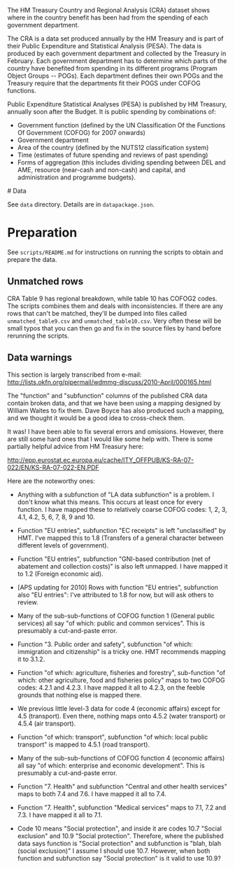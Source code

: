 The HM Treasury Country and Regional Analysis (CRA) dataset shows where in the
country benefit has been had from the spending of each government department.

The CRA is a data set produced annually by the HM Treasury and is part of their
Public Expenditure and Statistical Analysis (PESA). The data is produced by
each government department and collected by the Treasury in February. Each
government department has to determine which parts of the country have
benefited from spending in its different programs (Program Object Groups --
POGs). Each department defines their own POGs and the Treasury require that the
departments fit their POGS under COFOG functions.

Public Expenditure Statistical Analyses (PESA) is published by HM Treasury,
annually soon after the Budget. It is public spending by combinations of:

* Government function (defined by the UN Classification Of the Functions Of
  Government (COFOG) for 2007 onwards)
* Government department
* Area of the country (defined by the NUTS12 classification system)
* Time (estimates of future spending and reviews of past spending) 
* Forms of aggregation (this includes dividing spending between DEL and AME,
  resource (near-cash and non-cash) and capital, and administration and
  programme budgets).

# Data

See `data` directory. Details are in `datapackage.json`.

# Preparation

See `scripts/README.md` for instructions on running the scripts to obtain and
prepare the data.

## Unmatched rows

CRA Table 9 has regional breakdown, while table 10 has COFOG2 codes. The scripts
combines them and deals with inconsistencies. If there are any rows that can't
be matched, they'll be dumped into files called `unmatched_table9.csv` and
`unmatched_table10.csv`. Very often these will be small typos that you can then
go and fix in the source files by hand before rerunning the scripts.

## Data warnings

This section is largely transcribed from e-mail: <http://lists.okfn.org/pipermail/wdmmg-discuss/2010-April/000165.html>

The "function" and "subfunction" columns of the published CRA data contain broken
data, and that we have been using a mapping designed by William Waites to fix
them. Dave Boyce has also produced such a mapping, and we thought it would be a
good idea to cross-check them.

It was! I have been able to fix several errors and omissions. However, there
are still some hard ones that I would like some help with. There is some
partially helpful advice from HM Treasury here:

http://epp.eurostat.ec.europa.eu/cache/ITY_OFFPUB/KS-RA-07-022/EN/KS-RA-07-022-EN.PDF

Here are the noteworthy ones:

  - Anything with a subfunction of "LA data subfunction" is a problem. I don't
    know what this means. This occurs at least once for every function.  I have
    mapped these to relatively coarse COFOG codes: 1, 2, 3, 4.1, 4.2, 5, 6, 7,
    8, 9 and 10.

  - Function "EU entries", subfunction "EC receipts" is left
    "unclassified" by HMT. I've mapped this to 1.8 (Transfers of a general
    character between different levels of government).

  - Function "EU entries", subfunction "GNI-based contribution (net of
    abatement and collection costs)" is also left unmapped. I have mapped it to
    1.2 (Foreign economic aid).

  - [APS updating for 2010] Rows with function "EU entries", subfunction
    also "EU entries": I've attributed to 1.8 for now, but will ask others
    to review.

  - Many of the sub-sub-functions of COFOG function 1 (General public services)
    all say "of which: public and common services". This is presumably a
    cut-and-paste error.

  - Function "3. Public order and safety", subfunction "of which: immigration
    and citizenship" is a tricky one. HMT recommends mapping it to 3.1.2.

  - Function "of which: agriculture, fisheries and forestry", sub-function "of
    which: other agriculture, food and fisheries policy" maps to two COFOG
    codes: 4.2.1 and 4.2.3. I have mapped it all to 4.2.3, on the feeble
    grounds that nothing else is mapped there.

  - We previous little level-3 data for code 4 (economic affairs) except for
    4.5 (transport). Even there, nothing maps onto 4.5.2 (water transport) or
    4.5.4 (air transport).

  - Function "of which: transport", subfunction "of which: local public
    transport" is mapped to 4.5.1 (road transport).

  - Many of the sub-sub-functions of COFOG function 4 (economic affairs) all
    say "of which: enterprise and economic development". This is presumably a
    cut-and-paste error.

  - Function "7. Health" and subfunction "Central and other health services"
    maps to both 7.4 and 7.6. I have mapped it all to 7.4.

  - Function "7. Health", subfunction "Medical services" maps to 7.1, 7.2 and
    7.3. I have mapped it all to 7.1.

  - Code 10 means "Social protection", and inside it are codes 10.7 "Social
    exclusion" and 10.9 "Social protection". Therefore, where the published
    data says function is "Social protection" and subfunction is "blah, blah
    (social exclusion)" I assume I should use 10.7. However, when both function
    and subfunction say "Social protection" is it valid to use 10.9?


